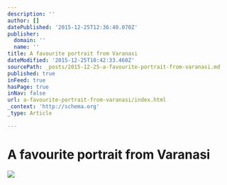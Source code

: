 ```yaml
---
description: ''
author: []
datePublished: '2015-12-25T12:36:40.070Z'
publisher:
  domain: ''
  name: ''
title: A favourite portrait from Varanasi
dateModified: '2015-12-25T10:42:33.460Z'
sourcePath: _posts/2015-12-25-a-favourite-portrait-from-varanasi.md
published: true
inFeed: true
hasPage: true
inNav: false
url: a-favourite-portrait-from-varanasi/index.html
_context: 'http://schema.org'
_type: Article

---
```

# A favourite portrait from Varanasi
![](https://the-grid-user-content.s3-us-west-2.amazonaws.com/982370a3-daa3-4a46-b876-36e2f8070216.png)